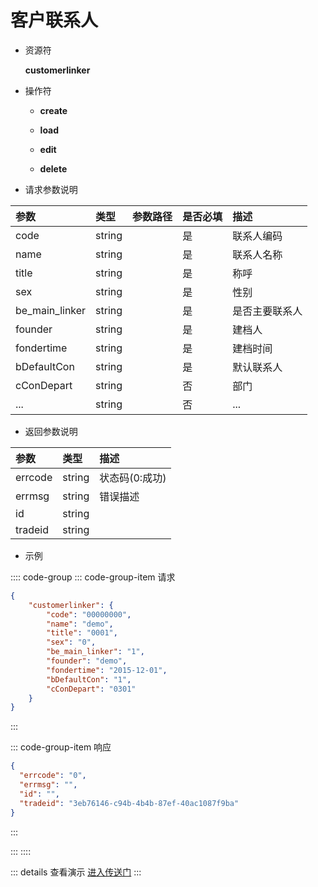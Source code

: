 # 客户联系人

- 资源符

  **customerlinker**
  
- 操作符

  - **create** <Badge type="tip" text="v1" vertical="top" />

  - **load** <Badge type="tip" text="v2" vertical="top" />

  - **edit** <Badge type="tip" text="v2" vertical="top" />

  - **delete** <Badge type="tip" text="v2" vertical="top" />

- 请求参数说明

|参数				|类型	|参数路径	|是否必填	|描述					|
|:-					|:-		|:-			|:-			|:-						|
|code				|string |			|是			|联系人编码				|
|name				|string |			|是			|联系人名称				|
|title				|string |			|是			|称呼					|
|sex				|string |			|是			|性别					|
|be_main_linker		|string |			|是			|是否主要联系人			|
|founder			|string |			|是			|建档人					|
|fondertime			|string |			|是			|建档时间				|
|bDefaultCon		|string |			|是			|默认联系人				|
|cConDepart			|string |			|否			|部门					|
|...				|string |			|否			|...					|

- 返回参数说明

|参数   |类型     |描述           |
|:-     |:-       |:-            |
|errcode|string   |状态码(0:成功) |
|errmsg |string   |错误描述       |
|id     |string   |               |
|tradeid|string   |               |

- 示例

:::: code-group
::: code-group-item 请求

```json
{
    "customerlinker": {
        "code": "00000000",
        "name": "demo",
        "title": "0001",
        "sex": "0",
        "be_main_linker": "1",
        "founder": "demo",
        "fondertime": "2015-12-01",
        "bDefaultCon": "1",
        "cConDepart": "0301"
    }
}
```

:::

::: code-group-item 响应

```json
{
  "errcode": "0",
  "errmsg": "",
  "id": "",
  "tradeid": "3eb76146-c94b-4b4b-87ef-40ac1087f9ba"
}
```

:::

:::
::::

::: details 查看演示
[进入传送门](http://47.117.141.19/gif/customerlinker.gif)
:::
